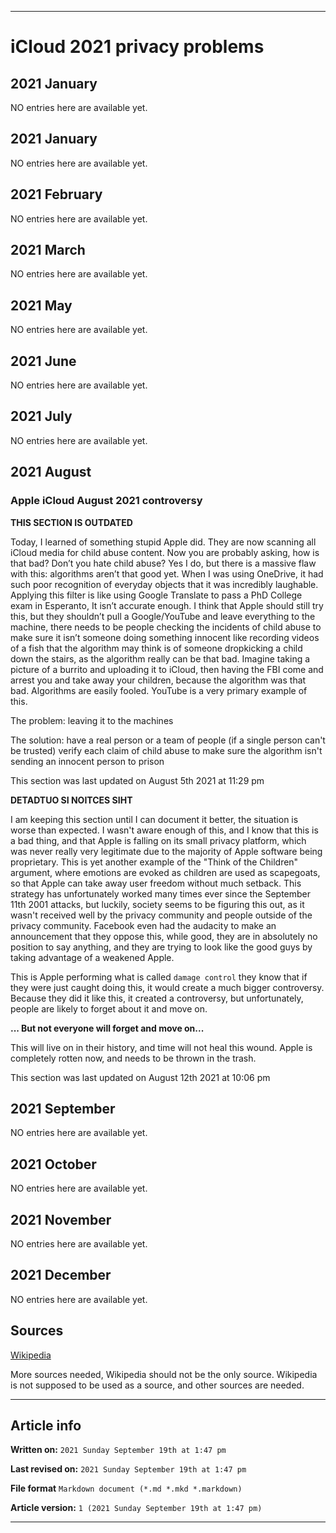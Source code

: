 
***

# iCloud 2021 privacy problems

## 2021 January

NO entries here are available yet.

## 2021 January

NO entries here are available yet.

## 2021 February

NO entries here are available yet.

## 2021 March

NO entries here are available yet.

## 2021 May

NO entries here are available yet.

## 2021 June

NO entries here are available yet.

## 2021 July

NO entries here are available yet.

## 2021 August

### Apple iCloud August 2021 controversy

**THIS SECTION IS OUTDATED**

Today, I learned of something stupid Apple did. They are now scanning all iCloud media for child abuse content. Now you are probably asking, how is that bad? Don’t you hate child abuse? Yes I do, but there is a massive flaw with this: algorithms aren’t that good yet. When I was using OneDrive, it had such poor recognition of everyday objects that it was incredibly laughable. Applying this filter is like using Google Translate to pass a PhD College exam in Esperanto, It isn’t accurate enough. I think that Apple should still try this, but they shouldn’t pull a Google/YouTube and leave everything to the machine, there needs to be people checking the incidents of child abuse to make sure it isn’t someone doing something innocent like recording videos of a fish that the algorithm may think is of someone dropkicking a child down the stairs, as the algorithm really can be that bad. Imagine taking a picture of a burrito and uploading it to iCloud, then having the FBI come and arrest you and take away your children, because the algorithm was that bad. Algorithms are easily fooled. YouTube is a very primary example of this.

The problem: leaving it to the machines

The solution: have a real person or a team of people (if a single person can't be trusted) verify each claim of child abuse to make sure the algorithm isn't sending an innocent person to prison

This section was last updated on August 5th 2021 at 11:29 pm

**DETADTUO SI NOITCES SIHT**

I am keeping this section until I can document it better, the situation is worse than expected. I wasn't aware enough of this, and I know that this is a bad thing, and that Apple is falling on its small privacy platform, which was never really very legitimate due to the majority of Apple software being proprietary. This is yet another example of the "Think of the Children" argument, where emotions are evoked as children are used as scapegoats, so that Apple can take away user freedom without much setback. This strategy has unfortunately worked many times ever since the September 11th 2001 attacks, but luckily, society seems to be figuring this out, as it wasn't received well by the privacy community and people outside of the privacy community. Facebook even had the audacity to make an announcement that they oppose this, while good, they are in absolutely no position to say anything, and they are trying to look like the good guys by taking advantage of a weakened Apple.

This is Apple performing what is called `damage control` they know that if they were just caught doing this, it would create a much bigger controversy. Because they did it like this, it created a controversy, but unfortunately, people are likely to forget about it and move on.

**... But not everyone will forget and move on...**

This will live on in their history, and time will not heal this wound. Apple is completely rotten now, and needs to be thrown in the trash.

This section was last updated on August 12th 2021 at 10:06 pm

## 2021 September

NO entries here are available yet.

## 2021 October

NO entries here are available yet.

## 2021 November

NO entries here are available yet.

## 2021 December

NO entries here are available yet.

## Sources

[Wikipedia](https://en.wikipedia.org/wiki/iCloud)

More sources needed, Wikipedia should not be the only source. Wikipedia is not supposed to be used as a source, and other sources are needed.

***

## Article info

**Written on:** `2021 Sunday September 19th at 1:47 pm`

**Last revised on:** `2021 Sunday September 19th at 1:47 pm`

**File format** `Markdown document (*.md *.mkd *.markdown)`

**Article version:** `1 (2021 Sunday September 19th at 1:47 pm)`

***

